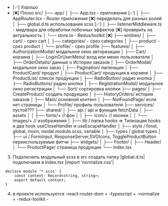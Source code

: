 
- [✅] Хорошо
- [❌] Плохо
   src/
   ├── app/
   │ ├── App.tsx - приложение [✅]
   │ ├── AppRouter.tsx - Router приложения [❌] переделать для разных ролей
   │ ├── global.d.ts использования scss [✅]
   │ ├── listenerMiddleware.ts - мидлвара для обработки побочных эффектов [❌] проверить на актуальность
   │ └── store.ts - Redux/toolkit [❌]
   ├── entities/
   │ ├── cart/ - срез cart
   │ ├── categories/ - срез categories
   │ ├── product/ - срез product
   │ └── profile/ - срез profile
   ├── features/
   │ ├── AuthorizationModal/ модальное окно авторизации
   │ ├── Cart/ корзина
   │ ├── LoginOrUserMenu/ вход или меню пользователя
   │ ├── OrderDetails/ данные о Истории заказов
   │ ├── OrderModal/ модальное окно заказ
   │ ├── Pagination/ пагинация
   │ ├── ProductCard/ продукт
   │ ├── ProductCart/ продукция в корзине
   │ ├── ProductList/ список продукции
   │ ├── RadioButton/ радио кнопка
   │ ├── RadioButtons/ радио кнопки
   │ ├── RegistrationModal/ модальное окно регистрации
   │ └── Sort/ сортировка кнопки
   ├── pages/
   │ ├── CreateProduct/ создать продукцию
   │ ├── HistoryOrders/ история заказов
   │ ├── Main/ основной контент
   │ ├── NotFoundPage/ если нет страницы
   │ └── Profile/ профиль пользователя
   ├── services/ пустой???
   ├── shared/
   │ ├── api / api и функция fetchData 
   │ ├── assets
   │ │ ├── fonts/+ // фон
   │ │ ├── icon/+ // иконки
   │ │ └── images/+ // изображения
   │ ├── lib / папка hooks => Типизация hooks и два hook useCloseHandler и useEscapeHandler
   │ ├── style / fonst, global, mixin, modal.module.scss, variable
   │ ├── types / global types 
   │ ├── ui / FormInput, ResponseServer,SVGIcons, ToggleProductButton переиспользуемые фитчи
   ├── widgets/
   │ ├── Footer/ 
   │ ├── Header/  
   │ └── ProductPage/ страница продукции
   └── index.tsx

3. Подключить модульный scss
   в src создать папку |global.d.ts|
   подключаем в index.tsx |import 'normalize.css'|

```
declare module '*.scss' {
	const content: Record<string, string>;
	export default content;
}
```

4. в проекте используется
   -react-router-dom +
   -typescript +
   -normalize +
   -redux-toolkit -
   
